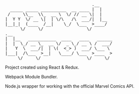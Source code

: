 <pre>                                  .__   
  _____ _____ __________  __ ____ |  |  
 /     \\__  \\_  __ \  \/ // __ \|  |  
|  Y Y  \/ __ \|  | \/\   /\  ___/|  |__
|__|_|  (____  /__|    \_/  \___  >____/
      \/     \/                 \/      
.__                                       
|  |__   ___________  ____   ____   ______
|  |  \_/ __ \_  __ \/  _ \_/ __ \ /  ___/
|   Y  \  ___/|  | \(  <_> )  ___/ \___ \
|___|  /\___  >__|   \____/ \___  >____  >
     \/     \/                  \/     \/
</pre>


Project created using React & Redux.

Webpack Module Bundler.

Node.js wrapper for working with the official Marvel Comics API.
